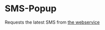 # SMS-Popup
Requests the latest SMS from [the webservice](https://github.com/slixenfeld/android_income_sms_gateway_webhook)
